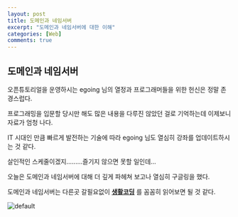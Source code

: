 ```yaml
---
layout: post
title: 도메인과 네임서버
excerpt: "도메인과 네임서버에 대한 이해"
categories: [Web]
comments: true
---
```


## 도메인과 네임서버

오픈튜토리얼을 운영하시는 egoing 님의 열정과 프로그래머들을 위한 헌신은 정말 존경스럽다.

프로그래밍을 입문할 당시만 해도 많은 내용을 다루진 않았던 걸로 기억하는데 이제보니 자료가 엄청 나다.

IT 시대인 만큼 빠르게 발전하는 기술에 따라 egoing 님도 열심히 강좌를 업데이트하시는 것 같다.

살인적인 스케줄이겠지.........즐기지 않으면 못할 일인데...

오늘은 도메인과 네임서버에 대해 더 깊게 파헤쳐 보고나 열심히 구글링을 했다.

도메인과 네임서버는 다른곳 갈필요없이 **[생활코딩](https://opentutorials.org/course/559/2802)** 를 꼼꼼히 읽어보면 될 것 같다.


![default](https://user-images.githubusercontent.com/20435620/29659371-fbb960fc-88f8-11e7-9c6a-23b8e0ff2502.PNG)
